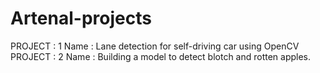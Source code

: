# Artenal-projects
PROJECT : 1
Name : Lane detection for self-driving car using OpenCV
PROJECT : 2
Name : Building a model to detect blotch and rotten apples.
